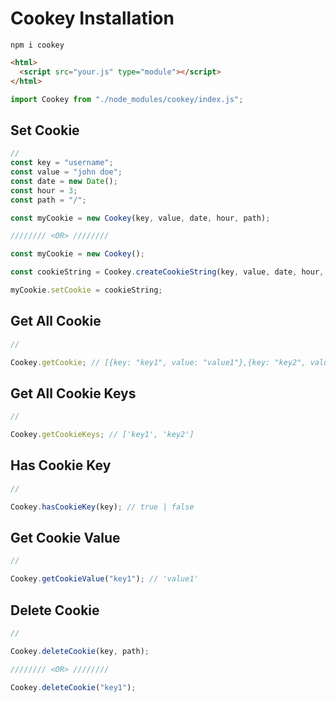# Cookey Installation

`npm i cookey`

```html
<html>
  <script src="your.js" type="module"></script>
</html>
```

```javascript
import Cookey from "./node_modules/cookey/index.js";
```

## Set Cookie

```javascript
//
const key = "username";
const value = "john doe";
const date = new Date();
const hour = 3;
const path = "/";

const myCookie = new Cookey(key, value, date, hour, path);

//////// <OR> ////////

const myCookie = new Cookey();

const cookieString = Cookey.createCookieString(key, value, date, hour, path); // create cookie String

myCookie.setCookie = cookieString;
```

## Get All Cookie

```javascript
//

Cookey.getCookie; // [{key: "key1", value: "value1"},{key: "key2", value: "value2"} ]
```

## Get All Cookie Keys

```javascript
//

Cookey.getCookieKeys; // ['key1', 'key2']
```

## Has Cookie Key

```javascript
//

Cookey.hasCookieKey(key); // true | false
```

## Get Cookie Value

```javascript
//

Cookey.getCookieValue("key1"); // 'value1'
```

## Delete Cookie

```javascript
//

Cookey.deleteCookie(key, path);

//////// <OR> ////////

Cookey.deleteCookie("key1");
```
